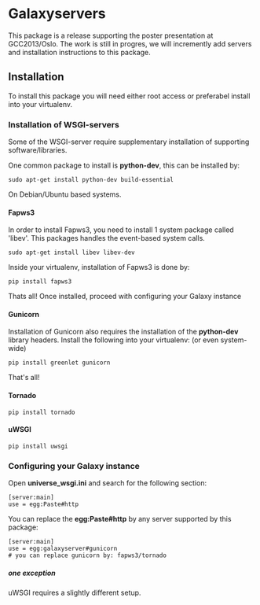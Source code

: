 Galaxyservers
=============

This package is a release supporting the poster presentation at GCC2013/Oslo.
The work is still in progres, we will incremently add servers and installation
instructions to this package.

Installation
--------------

To install this package you will need either root access or preferabel install into
your virtualenv. 

### Installation of WSGI-servers

Some of the WSGI-server require supplementary installation of supporting software/libraries.

One common package to install is **python-dev**, this can be installed by:

    sudo apt-get install python-dev build-essential

On Debian/Ubuntu based systems.

#### Fapws3
In order to install Fapws3, you need to install 1 system package called 'libev'. This packages handles the event-based system calls.

    sudo apt-get install libev libev-dev

Inside your virtualenv, installation of Fapws3 is done by:

    pip install fapws3

Thats all! Once installed, proceed with configuring your Galaxy instance

#### Gunicorn

Installation of Gunicorn also requires the installation of the **python-dev** library headers. Install the following into your virtualenv: (or even system-wide)

    pip install greenlet gunicorn

That's all!

#### Tornado

    pip install tornado

#### uWSGI

    pip install uwsgi

### Configuring your Galaxy instance

Open **universe_wsgi.ini** and search for the following section:

    [server:main]
    use = egg:Paste#http

You can replace the **egg:Paste#http** by any server supported by this package:

    [server:main]
    use = egg:galaxyserver#gunicorn
	# you can replace gunicorn by: fapws3/tornado

##### one exception
uWSGI requires a slightly different setup.


